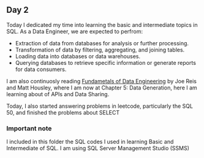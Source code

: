 ## Day 2

Today I dedicated my time into learning the basic and intermediate topics in SQL. As a Data Engineer, we are expected to perfrom:
* Extraction of data from databases for analysis or further processing.
* Transformation of data by filtering, aggregating, and joining tables.
* Loading data into databases or data warehouses.
* Querying databases to retrieve specific information or generate reports for data consumers. 

I am also continuosly reading [Fundametals of Data Engineering](https://www.amazon.com/Fundamentals-Data-Engineering-Robust-Systems/dp/1098108302) by Joe Reis and Matt Housley, where I am now at Chapter 5: Data Generation, here I am learning about of APIs and Data Sharing.

Today, I also started answering problems in leetcode, particularly the SQL 50, and finished the problems about SELECT

### Important note
I included in this folder the SQL codes I used in learning Basic and Intermediate of SQL. I am using SQL Server Management Studio (SSMS)

